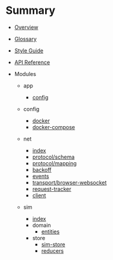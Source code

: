 # Summary

- [Overview](index.md)
- [Glossary](glossary.md)
- [Style Guide](style-guide.md)
- [API Reference](api-reference.md)

- Modules
  - app
    - [config](modules/app/config.md)

  - config
    - [docker](modules/config/docker.md)
    - [docker-compose](modules/config/docker-compose.md)

  - net
    - [index](modules/net/index.md)
    - [protocol/schema](modules/net/protocol/schema.md)
    - [protocol/mapping](modules/net/protocol/mapping.md)
    - [backoff](modules/net/backoff.md)
    - [events](modules/net/events.md)
    - [transport/browser-websocket](modules/net/transport/browser-websocket.md)
    - [request-tracker](modules/net/request-tracker.md)
    - [client](modules/net/client.md)

  - sim
    - [index](modules/sim/index.md)
    - domain
      - [entities](modules/sim/domain/entities.md)
    - store
      - [sim-store](modules/sim/store/sim-store.md)
      - [reducers](modules/sim/store/reducers.md)
